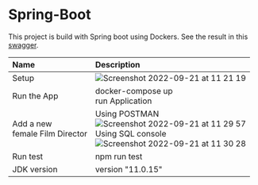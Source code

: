# Spring-Boot

This project is build with Spring boot using Dockers.
See the result in this [swagger](http://localhost:8080/swagger-ui.html).


| Name                                 | Description                                                                                                           |
|:-------------------------------------|:----------------------------------------------------------------------------------------------------------------------|
| Setup                                | ![Screenshot 2022-09-21 at 11 21 19](https://user-images.githubusercontent.com/81251865/191477409-5a26f4d0-c3b5-4ff9-b405-93e68d9d451e.png)                                                                                       |
| Run the App                          | docker-compose up  <br/> run Application                                                                              |  
| Add a new <br/> female Film Director | Using POSTMAN <br/> ![Screenshot 2022-09-21 at 11 29 57](https://user-images.githubusercontent.com/81251865/191477470-db4358ec-e9f4-412d-8058-d5c180c2d79f.png)  <br/>  Using SQL console<br/>![Screenshot 2022-09-21 at 11 30 28](https://user-images.githubusercontent.com/81251865/191477519-b3b41d2c-ff8e-4929-a0fe-dfe1b502adab.png) |
| Run test                             | npm run test                                                                                                          | 
| JDK version                          | version "11.0.15"                                                                                                     | 

